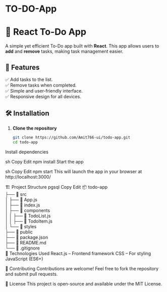 # TO-DO-App
# 📝 React To-Do App  

A simple yet efficient To-Do app built with **React**. This app allows users to **add** and **remove** tasks, making task management easier.  

## 🚀 Features  
✅ Add tasks to the list.  
✅ Remove tasks when completed.  
✅ Simple and user-friendly interface.  
✅ Responsive design for all devices.  

## 🛠️ Installation  

1. **Clone the repository**  
   ```sh
   git clone https://github.com/Amit766-ui/todo-app.git
   cd todo-app
Install dependencies

sh
Copy
Edit
npm install
Start the app

sh
Copy
Edit
npm start
This will launch the app in your browser at http://localhost:3000/



🏗️ Project Structure
pgsql
Copy
Edit
📦 todo-app  
├── 📂 src  
│   ├── 📜 App.js  
│   ├── 📜 index.js  
│   ├── 📂 components  
│   │   ├── 📜 TodoList.js  
│   │   ├── 📜 TodoItem.js  
│   └── 📂 styles  
├── 📂 public  
├── 📜 package.json  
├── 📜 README.md  
└── 📜 .gitignore  
🔧 Technologies Used
React.js – Frontend framework
CSS – For styling
JavaScript (ES6+)

🤝 Contributing
Contributions are welcome! Feel free to fork the repository and submit pull requests.

📜 License
This project is open-source and available under the MIT License.

